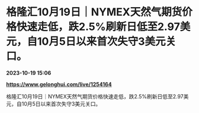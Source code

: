 # 格隆汇10月19日｜NYMEX天然气期货价格快速走低，跌2.5%刷新日低至2.97美元，自10月5日以来首次失守3美元关口。

**2023-10-19 15:06**

**https://www.gelonghui.com/live/1254164**

格隆汇10月19日｜NYMEX天然气期货价格快速走低，跌2.5%刷新日低至2.97美元，自10月5日以来首次失守3美元关口。